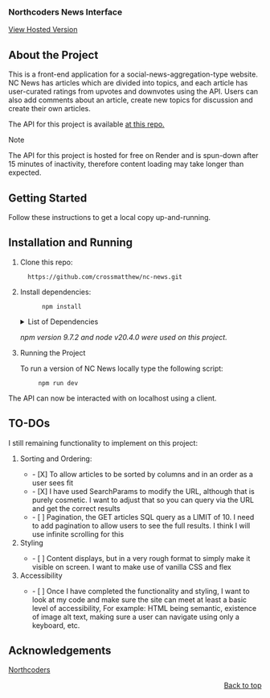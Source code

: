### Northcoders News Interface

<a href="https://wondrous-cuchufli-c8bffb.netlify.app/">View Hosted Version</a>


## About the Project

This is a front-end application for a social-news-aggregation-type website.
NC News has articles which are divided into topics, and each article has user-curated ratings from upvotes and downvotes using the API. Users can also add comments about an article, create new topics for discussion and create their own articles.

The API for this project is available <a href="https://github.com/crossmatthew/nc-news">at this repo.</a>

> [!NOTE]
> The API for this project is hosted for free on Render and is spun-down after 15 minutes of inactivity, therefore content loading may take longer than expected.

## Getting Started
Follow these instructions to get a local copy up-and-running.

## Installation and Running

1) Clone this repo: 

         https://github.com/crossmatthew/nc-news.git

2) Install dependencies:
            
             npm install
    <details>
    <summary>List of Dependencies</summary>

    dependencies:

           axios: 1.6.2
           bootstrap: 5.3.2
           react: 18.2.0
           react-dom: 18.2.0
           react-router-dom: 6.20.1
           uuid: 9.0.1

    devDependencies:
        
            types/react: 18.2.37
            types/react-dom: 18.2.15
            vitejs/plugin-react: 4.2.0
            eslint: 8.53.0
            eslint-plugin-react: 7.33.2
            eslint-plugin-react-hooks: 4.6.0
            eslint-plugin-react-refresh: ^0.4.4
            vite: 5.0.0
    </details>

    _npm version 9.7.2 and node v20.4.0 were used on this project._

3) Running the Project

    To run a version of NC News locally type the following script:
            
            npm run dev

The API can now be interacted with on localhost using a client. 

## TO-DOs

I still remaining functionality to implement on this project:
<ol>
  <li>Sorting and Ordering:</li>
  <ul>
           <li> - [X] To allow articles to be sorted by columns and in an order as a user sees fit</li>
           <li> - [X] I have used SearchParams to modify the URL, although that is purely cosmetic. I want to adjust that so you can query via the URL and get the correct results</li>
           <li> - [ ] Pagination, the GET articles SQL query as a LIMIT of 10. I need to add pagination to allow users to see the full results. I think I will use infinite scrolling for this</li>
  </ul>
  <li>Styling</li>
  <ul><li> - [ ] Content displays, but in a very rough format to simply make it visible on screen. I want to make use of vanilla CSS and flex</li></ul>
  <li>Accessibility</li>
  <ul><li> - [ ] Once I have completed the functionality and styling, I want to look at my code and make sure the site can meet at least a basic level of accessibility,
    For example: HTML being semantic, existence of image alt text, making sure a user can navigate using only a keyboard, etc.</li></ul>
</ol>

## Acknowledgements

[Northcoders](https://northcoders.com)

<p align="right"><a href="#northcoders-news-api">Back to top</a></p>

